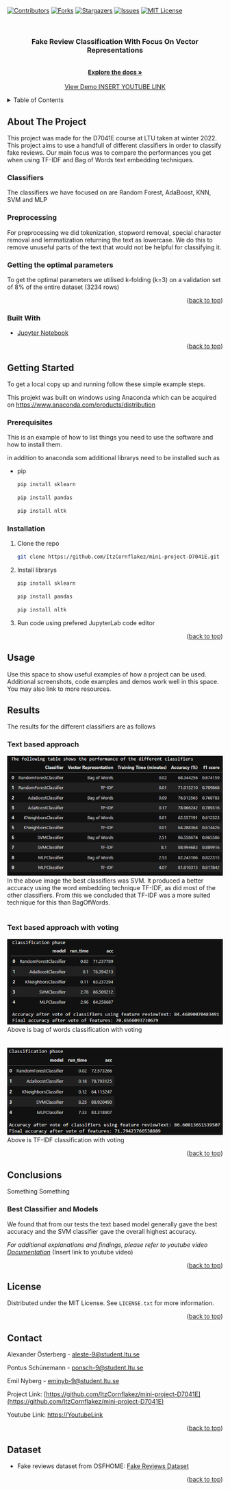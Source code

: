 <div id="top"></div>
<!--
*** Thanks for checking out the Best-README-Template. If you have a suggestion
*** that would make this better, please fork the repo and create a pull request
*** or simply open an issue with the tag "enhancement".
*** Don't forget to give the project a star!
*** Thanks again! Now go create something AMAZING! :D
-->



<!-- PROJECT SHIELDS -->
<!--
*** I'm using markdown "reference style" links for readability.
*** Reference links are enclosed in brackets [ ] instead of parentheses ( ).
*** See the bottom of this document for the declaration of the reference variables
*** for contributors-url, forks-url, etc. This is an optional, concise syntax you may use.
*** https://www.markdownguide.org/basic-syntax/#reference-style-links
-->
[![Contributors][contributors-shield]][contributors-url]
[![Forks][forks-shield]][forks-url]
[![Stargazers][stars-shield]][stars-url]
[![Issues][issues-shield]][issues-url]
[![MIT License][license-shield]][license-url]



<!-- PROJECT LOGO -->
<br />
<div align="center">
  <a href="https://github.com/ItzCornflakez/mini-project-D7041E">
   <!-- <img src="images/logo.png" alt="Logo" width="80" height="80"> -->
  </a>

<h3 align="center">Fake Review Classification With Focus On Vector Representations</h3>

  <p align="center">
   <!-- project_description -->
    <br />
    <a href="https://github.com/ItzCornflakez/mini-project-D7041E"><strong>Explore the docs »</strong></a>
    <br />
    <br />
    <a href="https://github.com/ItzCornflakez/mini-project-D7041E">View Demo INSERT YOUTUBE LINK</a>
  </p>
</div>



<!-- TABLE OF CONTENTS -->
<details>
  <summary>Table of Contents</summary>
  <ol>
    <li>
      <a href="#about-the-project">About The Project</a>
      <ul>
        <li><a href="#built-with">Built With</a></li>
      </ul>
    </li>
    <li>
      <a href="#getting-started">Getting Started</a>
      <ul>
        <li><a href="#prerequisites">Prerequisites</a></li>
        <li><a href="#installation">Installation</a></li>
      </ul>
    </li>
    <li><a href="#usage">Usage</a></li>
    <li><a href="#roadmap">Roadmap</a></li>
    <li><a href="#contributing">Contributing</a></li>
    <li><a href="#license">License</a></li>
    <li><a href="#contact">Contact</a></li>
    <li><a href="#acknowledgments">Acknowledgments</a></li>
  </ol>
</details>



<!-- ABOUT THE PROJECT -->
## About The Project
This project was made for the D7041E course at LTU taken at winter 2022. This project aims to use a handfull of different classifiers in order to classify fake reviews. Our main focus was to compare the performances you get when using TF-IDF and Bag of Words text embedding techniques.   

### Classifiers
The classifiers we have focused on are Random Forest, AdaBoost, KNN, SVM and MLP


### Preprocessing
For preprocessing we did tokenization, stopword removal, special character removal and lemmatization returning the text as lowercase. We do this to remove unuseful parts of the text that would not be helpful for classifying it.


### Getting the optimal parameters
To get the optimal parameters we utilised k-folding (k=3) on a validation set of 8% of the entire dataset (3234 rows)


<!-- Here's a blank template to get started: To avoid retyping too much info. Do a search and replace with your text editor for the following: `ItzCornflakez`, `mini-project-D7041E`,  `Fake Review Classification With Focus On Word Embedding techniques`, `project_description` -->

<p align="right">(<a href="#top">back to top</a>)</p>



### Built With

* [Jupyter Notebook](https://jupyter.org/)


<p align="right">(<a href="#top">back to top</a>)</p>



<!-- GETTING STARTED -->
## Getting Started

To get a local copy up and running follow these simple example steps.

This projekt was built on windows using Anaconda which can be acquired on https://www.anaconda.com/products/distribution

### Prerequisites

This is an example of how to list things you need to use the software and how to install them.

in addition to anaconda som additional librarys need to be installed such as
* pip
  ```sh
  pip install sklearn
  ```
  ```sh
  pip install pandas
  ```
  ```sh
  pip install nltk
  ```

### Installation

1. Clone the repo
   ```sh
   git clone https://github.com/ItzCornflakez/mini-project-D7041E.git
   ```
2. Install librarys
   ```sh
   pip install sklearn
   ```
   ```sh
   pip install pandas
   ```
   ```sh
   pip install nltk
   ```
3. Run code using prefered JupyterLab code editor

<p align="right">(<a href="#top">back to top</a>)</p>



<!-- USAGE EXAMPLES -->
## Usage

Use this space to show useful examples of how a project can be used. Additional screenshots, code examples and demos work well in this space. You may also link to more resources.

## Results
The results for the different classifiers are as follows

### Text based approach

![alt text](https://github.com/ItzCornflakez/mini-project-D7041E/blob/master/images/mini_project_Result_textBased_Updated.PNG?raw=true) 
<br />
In the above image the best classifiers was SVM. It produced a better accuracy using the word embedding technique TF-IDF, as did most of the other classifiers. From this we concluded that TF-IDF was a more suited technique for this than BagOfWords.
<br />
<br />
### Text based approach with voting
![alt text](https://github.com/ItzCornflakez/mini-project-D7041E/blob/master/images/mini_project_Result_textBased_vote_BagOfWords.PNG?raw=true) 
<br />
Above is bag of words classification with voting <br />
<br />
<br />
![alt text](https://github.com/ItzCornflakez/mini-project-D7041E/blob/master/images/mini_project_Result_textBased_vote_TFIDF.PNG?raw=true) 
<br />
Above is TF-IDF classification with voting
<br />


<p align="right">(<a href="#top">back to top</a>)</p>


## Conclusions
Something Something
### Best Classifier and Models

We found that from our tests the text based model generally gave the best accuracy and the SVM classifier gave the overall highest accuracy.

_For additional explanations and findings, please refer to youtube video [Documentation](https://example.com)_ (Insert link to youtube video)

<p align="right">(<a href="#top">back to top</a>)</p>



<!-- LICENSE -->
## License

Distributed under the MIT License. See `LICENSE.txt` for more information.

<p align="right">(<a href="#top">back to top</a>)</p>



<!-- CONTACT -->
## Contact

Alexander Österberg - aleste-9@student.ltu.se

Pontus Schünemann - ponsch-9@student.ltu.se

Emil Nyberg - eminyb-9@student.ltu.se


Project Link: [https://github.com/ItzCornflakez/mini-project-D7041E](https://github.com/ItzCornflakez/mini-project-D7041E)

Youtube Link: [https://YoutubeLink](https://youtubeLink)

<p align="right">(<a href="#top">back to top</a>)</p>



<!-- ACKNOWLEDGMENTS -->
## Dataset

* Fake reviews dataset from OSFHOME: [Fake Reviews Dataset](https://osf.io/tyue9/)

<p align="right">(<a href="#top">back to top</a>)</p>



<!-- MARKDOWN LINKS & IMAGES -->
<!-- https://www.markdownguide.org/basic-syntax/#reference-style-links -->
[contributors-shield]: https://img.shields.io/github/contributors/ItzCornflakez/mini-project-D7041E.svg?style=for-the-badge
[contributors-url]: https://github.com/ItzCornflakez/mini-project-D7041E/graphs/contributors
[forks-shield]: https://img.shields.io/github/forks/ItzCornflakez/mini-project-D7041E.svg?style=for-the-badge
[forks-url]: https://github.com/ItzCornflakez/mini-project-D7041E/network/members
[stars-shield]: https://img.shields.io/github/stars/ItzCornflakez/mini-project-D7041E.svg?style=for-the-badge
[stars-url]: https://github.com/ItzCornflakez/mini-project-D7041E/stargazers
[issues-shield]: https://img.shields.io/github/issues/ItzCornflakez/mini-project-D7041E.svg?style=for-the-badge
[issues-url]: https://github.com/ItzCornflakez/mini-project-D7041E/issues
[license-shield]: https://img.shields.io/github/license/ItzCornflakez/mini-project-D7041E.svg?style=for-the-badge
[license-url]: https://github.com/ItzCornflakez/mini-project-D7041E/blob/master/LICENSE.txt
[product-screenshot]: images/screenshot.png
